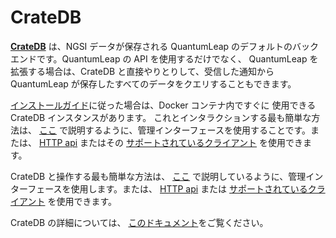 # CrateDB

[**CrateDB**](https://crate.io) は、NGSI データが保存される QuantumLeap
のデフォルトのバックエンドです。QuantumLeap の API を使用するだけでなく、
QuantumLeap を拡張する場合は、CrateDB と直接やりとりして、受信した通知から
QuantumLeap が保存したすべてのデータをクエリすることもできます。

[インストールガイド](./index.md)に従った場合は、Docker コンテナ内ですぐに
使用できる CrateDB インスタンスがあります。
これとインタラクションする最も簡単な方法は、
[ここ](https://crate.io/docs/crate/guide/getting_started/connect/admin_ui.html)
で説明するように、管理インターフェースを使用することです。または、
[HTTP api](https://crate.io/docs/crate/guide/getting_started/connect/rest.html)
またはその
[サポートされているクライアント](https://crate.io/docs/crate/guide/getting_started/clients/index.html)
を使用できます。

CrateDB と操作する最も簡単な方法は、
[ここ](https://crate.io/docs/crate/guide/getting_started/connect/admin_ui.html)
で説明しているように、管理インターフェースを使用します。または、
[HTTP api](https://crate.io/docs/crate/getting-started/en/latest/first-use/query.html#the-cratedb-http-endpoint)
または
[サポートされているクライアント](https://crate.io/docs/crate/guide/getting_started/clients/index.html)
を使用できます。

CrateDB の詳細については、
[このドキュメント](https://crate.io/docs/crate/reference/)をご覧ください。
